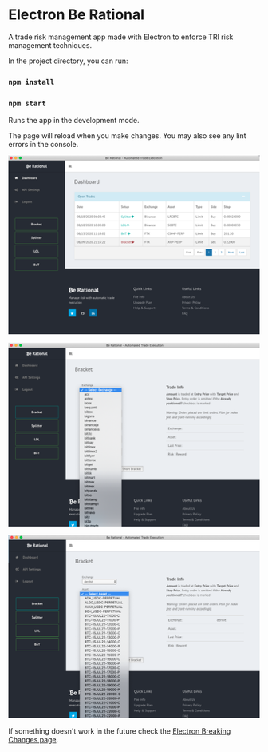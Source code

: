 
# Electron Be Rational

A trade risk management app made with Electron to enforce TRI risk management techniques.

In the project directory, you can run:

### `npm install`
### `npm start`

Runs the app in the development mode.

The page will reload when you make changes.
You may also see any lint errors in the console.

![Dashboard](/renderer/images/berational.png "Dashboard")

![Select Exchange](/renderer/images/berational-exch.png "Select Exchange")

![Select Asset](/renderer/images/berational-asset.png "Select Asset")


If something doesn't work in the future check the [Electron Breaking Changes page](https://github.com/electron/electron/blob/master/docs/api/breaking-changes.md).
